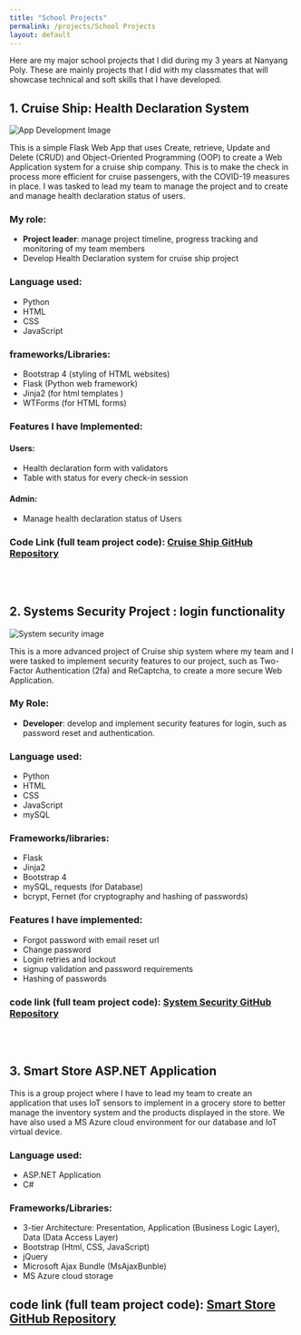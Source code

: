 ```yaml
---
title: "School Projects"
permalink: /projects/School Projects
layout: default
---
```


Here are my major school projects that I did during my 3 years at Nanyang Poly. These are mainly projects that I did with my classmates that will showcase technical and soft skills that I have developed.

## 1. Cruise Ship: Health Declaration System

![App Development Image](https://static.wixstatic.com/media/378a52_6422d669eb6048c5943cb7a5b304879d~mv2.jpg)

This is a simple Flask Web App that uses Create, retrieve, Update and Delete (CRUD) and Object-Oriented Programming (OOP) to create a Web Application system for a cruise ship company. This is to make the check in process more efficient for cruise passengers, with the COVID-19 measures in place. I was tasked to lead my team to manage the project and to create and manage health declaration status of users.

### My role:
- **Project leader**: manage project timeline, progress tracking and monitoring of my team members
- Develop Health Declaration system for cruise ship project 

### Language used:

- Python
- HTML
- CSS
- JavaScript

### frameworks/Libraries:

- Bootstrap 4 (styling of HTML websites)
- Flask (Python web framework)
- Jinja2 (for html templates )
- WTForms (for HTML forms)

### Features I have Implemented:

#### Users:

- Health declaration form with validators
- Table with status for every check-in session

#### Admin:

- Manage health declaration status of Users

### Code Link (full team project code): [Cruise Ship GitHub Repository](https://github.com/Daniel-life/app-development)
<br/><br/>

## 2. Systems Security Project : login functionality

![System security image](https://static.wixstatic.com/media/378a52_fd3a9920a04b4ea6b3e29f50fb45797e~mv2.jpeg)

This is a more advanced project of Cruise ship system where my team and I were tasked to implement security features to our project, such as Two-Factor Authentication (2fa) and ReCaptcha, to create a more secure Web Application.

### My Role:
- **Developer**: develop and implement security features for login, such as password reset and authentication.

### Language used:

- Python
- HTML
- CSS
- JavaScript
- mySQL

### Frameworks/libraries:

- Flask
- Jinja2
- Bootstrap 4
- mySQL, requests (for Database)
- bcrypt, Fernet (for cryptography and hashing of passwords)

### Features I have implemented:

- Forgot password with email reset url
- Change password
- Login retries and lockout
- signup validation and password requirements
- Hashing of passwords

### code link (full team project code): [System Security GitHub Repository](https://github.com/daniel-life/systems-security)
<br/><br/>

## 3. Smart Store ASP.NET Application

This is a group project where I have to lead my team to create an application that uses IoT sensors to implement in a grocery store to better manage the inventory system and the products displayed in the store. We have also used a MS Azure cloud environment for our database and IoT virtual device.                                                        

### Language used:
- ASP.NET Application
- C#

### Frameworks/Libraries:
- 3-tier Architecture: Presentation, Application (Business Logic Layer), Data (Data Access Layer)
- Bootstrap (Html, CSS, JavaScript)
- jQuery
- Microsoft Ajax Bundle (MsAjaxBunble)
- MS Azure cloud storage


## code link (full team project code): [Smart Store GitHub Repository](https://github.com/daniel-life/smart-store)









